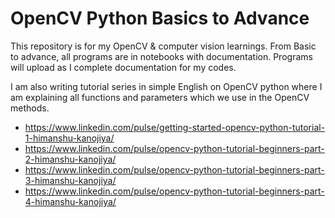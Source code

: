 # OpenCV Python Basics to Advance
This repository is for my OpenCV &amp; computer vision learnings. From Basic to advance, all programs are in notebooks with documentation. Programs will upload as I complete documentation for my codes.

I am also writing tutorial series in simple English on OpenCV python where I am explaining all functions and parameters which we use in the OpenCV methods.
- https://www.linkedin.com/pulse/getting-started-opencv-python-tutorial-1-himanshu-kanojiya/
- https://www.linkedin.com/pulse/opencv-python-tutorial-beginners-part-2-himanshu-kanojiya/
- https://www.linkedin.com/pulse/opencv-python-tutorial-beginners-part-3-himanshu-kanojiya/
- https://www.linkedin.com/pulse/opencv-python-tutorial-beginners-part-4-himanshu-kanojiya/
